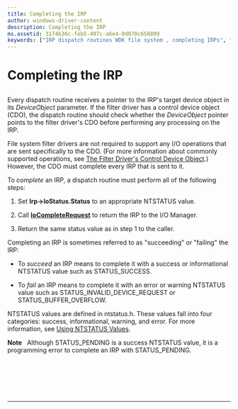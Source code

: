 ```yaml
---
title: Completing the IRP
author: windows-driver-content
description: Completing the IRP
ms.assetid: 3174b36c-feb5-497c-a6e4-0d070c658899
keywords: ["IRP dispatch routines WDK file system , completing IRPs", "completing I/O requests WDK file system"]
---
```


# Completing the IRP


## <span id="ddk_handling_the_control_device_object_case_if"></span><span id="DDK_HANDLING_THE_CONTROL_DEVICE_OBJECT_CASE_IF"></span>


Every dispatch routine receives a pointer to the IRP's target device object in its *DeviceObject* parameter. If the filter driver has a control device object (CDO), the dispatch routine should check whether the *DeviceObject* pointer points to the filter driver's CDO before performing any processing on the IRP.

File system filter drivers are not required to support any I/O operations that are sent specifically to the CDO. (For more information about commonly supported operations, see [The Filter Driver's Control Device Object](the-filter-driver-s-control-device-object.md).) However, the CDO must complete every IRP that is sent to it.

To *complete* an IRP, a dispatch routine must perform all of the following steps:

1.  Set **Irp-&gt;IoStatus.Status** to an appropriate NTSTATUS value.

2.  Call [**IoCompleteRequest**](https://msdn.microsoft.com/library/windows/hardware/ff548343) to return the IRP to the I/O Manager.

3.  Return the same status value as in step 1 to the caller.

Completing an IRP is sometimes referred to as "succeeding" or "failing" the IRP:

-   To *succeed* an IRP means to complete it with a success or informational NTSTATUS value such as STATUS\_SUCCESS.

-   To *fail* an IRP means to complete it with an error or warning NTSTATUS value such as STATUS\_INVALID\_DEVICE\_REQUEST or STATUS\_BUFFER\_OVERFLOW.

NTSTATUS values are defined in ntstatus.h. These values fall into four categories: success, informational, warning, and error. For more information, see [Using NTSTATUS Values](https://msdn.microsoft.com/library/windows/hardware/ff565436).

**Note**   Although STATUS\_PENDING is a success NTSTATUS value, it is a programming error to complete an IRP with STATUS\_PENDING.

 

 

 


--------------------


